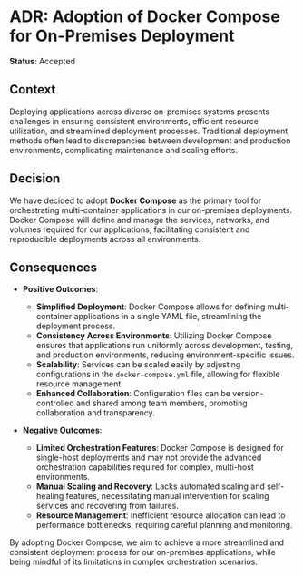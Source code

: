 # ADR: Adoption of Docker Compose for On-Premises Deployment

**Status**: Accepted

## Context

Deploying applications across diverse on-premises systems presents challenges in ensuring consistent environments, efficient resource utilization, and streamlined deployment processes. Traditional deployment methods often lead to discrepancies between development and production environments, complicating maintenance and scaling efforts.

## Decision

We have decided to adopt **Docker Compose** as the primary tool for orchestrating multi-container applications in our on-premises deployments. Docker Compose will define and manage the services, networks, and volumes required for our applications, facilitating consistent and reproducible deployments across all environments.

## Consequences

- **Positive Outcomes**:
  - **Simplified Deployment**: Docker Compose allows for defining multi-container applications in a single YAML file, streamlining the deployment process.
  - **Consistency Across Environments**: Utilizing Docker Compose ensures that applications run uniformly across development, testing, and production environments, reducing environment-specific issues.
  - **Scalability**: Services can be scaled easily by adjusting configurations in the `docker-compose.yml` file, allowing for flexible resource management.
  - **Enhanced Collaboration**: Configuration files can be version-controlled and shared among team members, promoting collaboration and transparency.

- **Negative Outcomes**:
  - **Limited Orchestration Features**: Docker Compose is designed for single-host deployments and may not provide the advanced orchestration capabilities required for complex, multi-host environments.
  - **Manual Scaling and Recovery**: Lacks automated scaling and self-healing features, necessitating manual intervention for scaling services and recovering from failures.
  - **Resource Management**: Inefficient resource allocation can lead to performance bottlenecks, requiring careful planning and monitoring.

By adopting Docker Compose, we aim to achieve a more streamlined and consistent deployment process for our on-premises applications, while being mindful of its limitations in complex orchestration scenarios.
